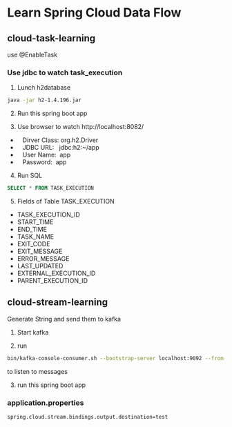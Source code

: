 # Learn Spring Cloud Data Flow

## cloud-task-learning
use @EnableTask

### Use jdbc to watch task_execution

1. Lunch h2database

```bash
java -jar h2-1.4.196.jar
```

2. Run this spring boot app

3. Use browser to watch http://localhost:8082/

- &nbsp;&nbsp;&nbsp;Dirver Class:  org.h2.Driver
- &nbsp;&nbsp;&nbsp;JDBC URL:  &nbsp;&nbsp;jdbc:h2:~/app
- &nbsp;&nbsp;&nbsp;User Name: &nbsp;app
- &nbsp;&nbsp;&nbsp;Password:  &nbsp;app

4. Run SQL
```sql
SELECT * FROM TASK_EXECUTION
```
5. Fields of Table TASK_EXECUTION
- TASK_EXECUTION_ID
- START_TIME
- END_TIME
- TASK_NAME
- EXIT_CODE
- EXIT_MESSAGE
- ERROR_MESSAGE
- LAST_UPDATED
- EXTERNAL_EXECUTION_ID
- PARENT_EXECUTION_ID




## cloud-stream-learning

Generate String and send them to kafka

1. Start kafka

2. run 
```bash
bin/kafka-console-consumer.sh --bootstrap-server localhost:9092 --from-beginning --topic test
```
to listen to messages

3. run this spring boot app

### application.properties
```properties
spring.cloud.stream.bindings.output.destination=test
```
